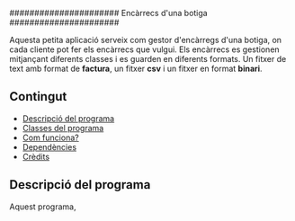 ######################
Encàrrecs d'una botiga
######################

Aquesta petita aplicació serveix com gestor d'encàrregs d'una botiga, on cada cliente pot fer els encàrrecs que vulgui. Els encàrrecs es gestionen mitjançant diferents classes i es guarden en diferents formats. Un fitxer de text amb format de **factura**, un fitxer **csv** i un fitxer en format **binari**.


## Contingut 

- [Descripció del programa](#Descripció-del-programa)
- [Classes del programa](Classes-programa)
- [Com funciona?](Funcionament)
- [Dependències](Dependencies)
- [Crèdits](Credits)

## Descripció del programa

Aquest programa, 